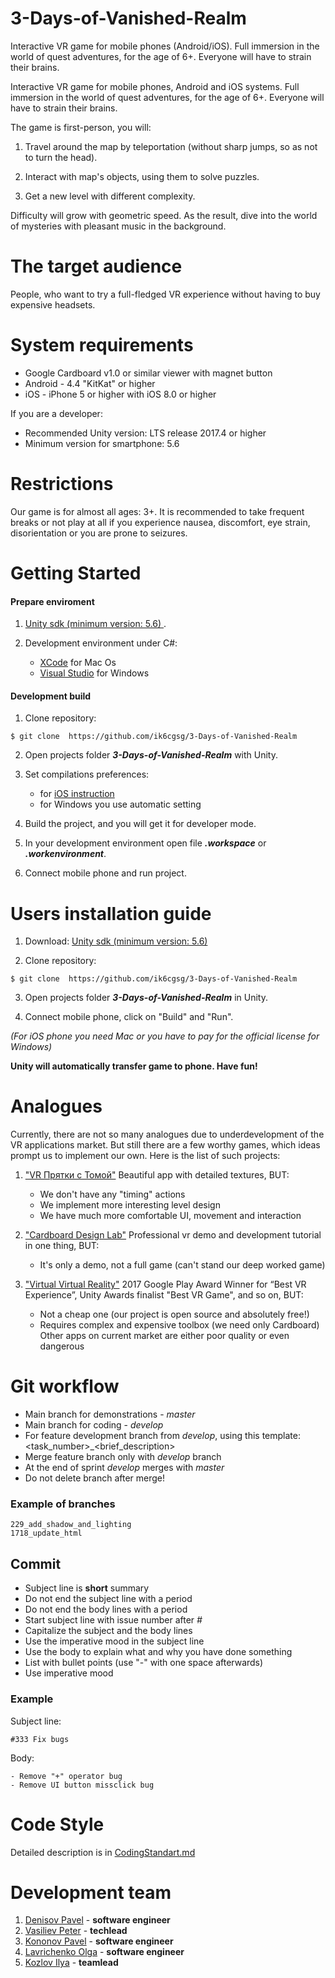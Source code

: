 # 3-Days-of-Vanished-Realm
Interactive VR game for mobile phones (Android/iOS). Full immersion in the world of quest adventures, for the age of 6+. Everyone will have to strain their brains.

Interactive VR game for mobile phones, Android and iOS systems. Full immersion in the world of quest adventures, for the age of 6+. Everyone will have to strain their brains.

The game is first-person, you will:

1) Travel around the map by teleportation (without sharp jumps, so as not to turn the head).

2) Interact with map's objects, using them to solve puzzles.

3) Get a new level with different complexity.

Difficulty will grow with geometric speed. As the result, dive into the world of mysteries with pleasant music in the background.

# The target audience
People, who want to try a full-fledged VR experience without having to buy expensive headsets.

# System requirements
- Google Cardboard v1.0 or similar viewer with magnet button
- Android - 4.4 "KitKat" or higher
- iOS - iPhone 5 or higher with iOS 8.0 or higher

If you are a developer:
- Recommended Unity version: LTS release 2017.4 or higher
- Minimum version for smartphone: 5.6

# Restrictions
Our game is for almost all ages: 3+.
It is recommended to take frequent breaks or not play at all if you experience nausea, discomfort, eye strain, disorientation or you are prone to seizures.

# Getting Started

#### Prepare enviroment
1) [Unity sdk (minimum version: 5.6) ](https://store.unity.com).

2) Development environment under C#:
    - [XCode](https://developer.apple.com/xcode/) for Mac Os 
    - [Visual Studio](https://visualstudio.microsoft.com/ru/?rr=https%3A%2F%2Fwww.google.com%2F) for Windows

#### Development build 
1) Clone repository:

`$ git clone  https://github.com/ik6cgsg/3-Days-of-Vanished-Realm`

2) Open  projects  folder ***3-Days-of-Vanished-Realm*** with Unity.

3) Set compilations preferences:
    - for [iOS instruction](https://developers.google.com/vr/develop/unity/get-started-ios) 
    - for Windows you use automatic setting

4) Build the project, and you will get it for developer mode.

5) In your development environment open file ***.workspace*** or ***.workenvironment***.

6) Connect mobile phone and run project.

# Users installation guide
1) Download: [Unity sdk (minimum version: 5.6) ](https://store.unity.com)

2) Clone repository:

`$ git clone  https://github.com/ik6cgsg/3-Days-of-Vanished-Realm`

3) Open  projects  folder ***3-Days-of-Vanished-Realm*** in Unity.

4) Connect mobile phone, click on "Build" and "Run". 

*(For iOS phone you need Mac or you have to pay for the official license for Windows)*

**Unity will automatically transfer game to phone. Have fun!**

# Analogues
Currently, there are not so many analogues due to underdevelopment of the VR applications market.
But still there are a few worthy games, which ideas prompt us to implement our own.
Here is the list of such projects:

1) ["VR Прятки с Томой"](https://play.google.com/store/apps/details?id=com.garpix.tomavr)
Beautiful app with detailed textures, BUT:
	  * We don't have any "timing" actions
	  * We implement more interesting level design
  	* We have much more comfortable UI, movement and interaction
	
2) ["Cardboard Design Lab"](https://play.google.com/store/apps/details?id=com.google.vr.cardboard.apps.designlab)
Professional vr demo and development tutorial in one thing, BUT:
  	* It's only a demo, not a full game (can't stand our deep worked game)
  	
3) ["Virtual Virtual Reality"](https://play.google.com/store/apps/details?id=com.TenderClaws.VVR)
2017 Google Play Award Winner for “Best VR Experience”,
Unity Awards finalist "Best VR Game", and so on, BUT:
	  * Not a cheap one (our project is open source and absolutely free!)
	  * Requires complex and expensive toolbox (we need only Cardboard) 
Other apps on current market are either poor quality or even dangerous 

# Git workflow
* Main branch for demonstrations - *master*
* Main branch for coding - *develop*
* For feature development branch from *develop*, using this template: <task_number>_<brief_description>
* Merge feature branch only with *develop* branch
* At the end of sprint *develop* merges with *master*
* Do not delete branch after merge!

### Example of branches
```
229_add_shadow_and_lighting
1718_update_html
```
## Commit
* Subject line is **short** summary
* Do not end the subject line with a period
* Do not end the body lines with a period
* Start subject line with issue number after *#*
* Capitalize the subject and the body lines 
* Use the imperative mood in the subject line
* Use the body to explain what and why you have done something
* List with bullet points (use "-" with one space afterwards)
* Use imperative mood

### Example
Subject line:
```
#333 Fix bugs
```
Body:
```
- Remove "+" operator bug
- Remove UI button missclick bug
```

# Code Style
Detailed description is in [CodingStandart.md](https://github.com/ik6cgsg/3-Days-of-Vanished-Realm/blob/master/CodingStandart.md)

# Development team
1) [Denisov Pavel](https://github.com/Ppasha9) - **software engineer**
2) [Vasiliev Peter](https://github.com/pv6) - **techlead**
3) [Kononov Pavel](https://github.com/decentNick) - **software engineer**
4) [Lavrichenko Olga](https://github.com/OLavrik) - **software engineer**
5) [Kozlov Ilya](https://github.com/ik6cgsg) - **teamlead**
